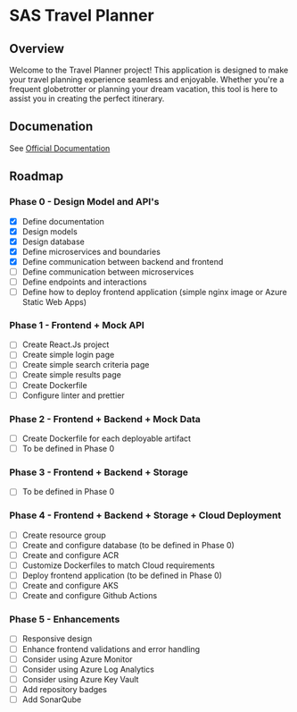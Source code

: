 # SAS Travel Planner

## Overview

Welcome to the Travel Planner project! This application is designed to make your travel planning experience seamless and enjoyable. Whether you're a frequent globetrotter or planning your dream vacation, this tool is here to assist you in creating the perfect itinerary.

## Documenation

See [Official Documentation](../blob/master/docs/README.md)

## Roadmap

### Phase 0 - Design Model and API's
- [x] Define documentation
- [x] Design models
- [x] Design database
- [x] Define microservices and boundaries
- [x] Define communication between backend and frontend
- [ ] Define communication between microservices
- [ ] Define endpoints and interactions
- [ ] Define how to deploy frontend application (simple nginx image or Azure Static Web Apps)

### Phase 1 - Frontend + Mock API
- [ ] Create React.Js project
- [ ] Create simple login page
- [ ] Create simple search criteria page
- [ ] Create simple results page
- [ ] Create Dockerfile 
- [ ] Configure linter and prettier

### Phase 2 - Frontend + Backend + Mock Data
- [ ] Create Dockerfile for each deployable artifact
- [ ] To be defined in Phase 0 

### Phase 3 - Frontend + Backend + Storage
- [ ] To be defined in Phase 0 

### Phase 4 - Frontend + Backend + Storage + Cloud Deployment
- [ ] Create resource group 
- [ ] Create and configure database (to be defined in Phase 0)
- [ ] Create and configure ACR
- [ ] Customize Dockerfiles to match Cloud requirements
- [ ] Deploy frontend application (to be defined in Phase 0)
- [ ] Create and configure AKS 
- [ ] Create and configure Github Actions

### Phase 5 - Enhancements
- [ ] Responsive design
- [ ] Enhance frontend validations and error handling
- [ ] Consider using Azure Monitor
- [ ] Consider using Azure Log Analytics
- [ ] Consider using Azure Key Vault
- [ ] Add repository badges
- [ ] Add SonarQube